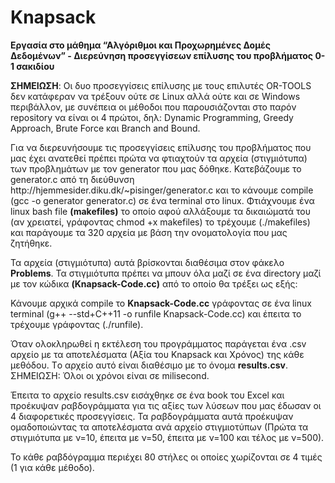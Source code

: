 # Knapsack
<b>Εργασία στο μάθημα “Αλγόριθμοι και Προχωρημένες Δομές Δεδομένων” - Διερεύνηση προσεγγίσεων επίλυσης του προβλήματος 0-1 σακιδίου</b>
<p><p><b>ΣΗΜΕΙΩΣΗ</b>: Οι δυο προσεγγίσεις επίλυσης με τους επιλυτές OR-TOOLS δεν κατάφεραν να τρέξουν ούτε σε Linux αλλά ούτε και σε Windows περιβάλλον, με συνέπεια οι μέθοδοι που παρουσιάζονται στο παρόν repository να είναι οι 4 πρώτοι, δηλ: Dynamic Programming, Greedy Approach, Brute Force και Branch and Bound.
<p>Για να διερευνήσουμε τις προσεγγίσεις επίλυσης του προβλήματος που μας έχει ανατεθεί πρέπει πρώτα να φτιαχτούν τα αρχεία (στιγμιότυπα) των προβλημάτων με τον generator που μας δόθηκε. 
Κατεβάζουμε το generator.c από τη διεύθυνση http://hjemmesider.diku.dk/~pisinger/generator.c και το κάνουμε compile (gcc -o generator generator.c) σε ένα terminal στο linux.
Φτιάχνουμε ένα linux bash file <b>(makefiles)</b> το οποίο αφού αλλάξουμε τα δικαιώματά του (αν χρειατεί, γράφοντας chmod +x makefiles) το τρέχουμε (./makefiles) και παράγουμε τα 320 αρχεία με βάση την ονοματολογία που μας ζητήθηκε.
<p>Τα αρχεία (στιγμιότυπα) αυτά βρίσκονται διαθέσιμα στον φάκελο <b>Problems</b>.
Τα στιγμιότυπα πρέπει να μπουν όλα μαζί σε ένα directory μαζί με τον κώδικα <b>(Knapsack-Code.cc)</b> από το οποίο θα τρέξει ως εξής:
<p> Κάνουμε αρχικά compile το <b>Knapsack-Code.cc</b> γράφοντας σε ένα linux terminal (g++ --std+C++11 -o runfile Knapsack-Code.cc) και έπειτα το τρέχουμε γράφοντας (./runfile).
<p>  
Όταν ολοκληρωθεί η εκτέλεση του προγράμματος παράγεται ένα .csv αρχείο με τα αποτελέσματα (Αξία του Knapsack και Χρόνος) της κάθε μεθόδου. Tο αρχείο αυτό είναι διαθέσιμο με το όνομα <b>results.csv</b>. ΣΗΜΕΙΩΣΗ: Όλοι οι χρόνοι είναι σε milisecond.
<p>Έπειτα το αρχείο results.csv εισάχθηκε σε ένα book του Excel και προέκυψαν ραβδογράμματα για τις αξίες των λύσεων που μας έδωσαν οι 4 διαφορετικές προσεγγίσεις. Τα ραβδογράμματα αυτά προέκυψαν ομαδοποιώντας τα αποτελέσματα ανά αρχείο στιγμιοτύπων (Πρώτα τα στιγμιότυπα με ν=10, έπειτα με ν=50, έπειτα με ν=100 και τέλος με ν=500).
<p>Το κάθε ραβδόγραμμα περιέχει 80 στήλες οι οποίες χωρίζονται σε 4 τιμές (1 για κάθε μέθοδο).
